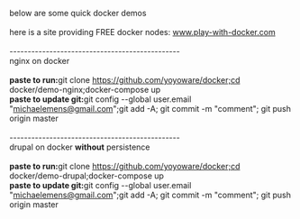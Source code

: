 below are some quick docker demos<br>
<br>
here is a site providing FREE docker nodes: www.play-with-docker.com<br>
<br>
-----------------------------------------------<br>
nginx on docker<br><br>
<b>paste to run:</b>git clone https://github.com/yoyoware/docker;cd docker/demo-nginx;docker-compose up<br>
<b>paste to update git:</b>git config --global user.email "michaelemens@gmail.com";git add -A; git commit -m "comment"; git push origin master<br>
<br>
-----------------------------------------------<br>
drupal on docker <b>without</b> persistence<br><br>
<b>paste to run:</b>git clone https://github.com/yoyoware/docker;cd docker/demo-drupal;docker-compose up<br>
<b>paste to update git:</b>git config --global user.email "michaelemens@gmail.com";git add -A; git commit -m "comment"; git push origin master<br>
<br>






